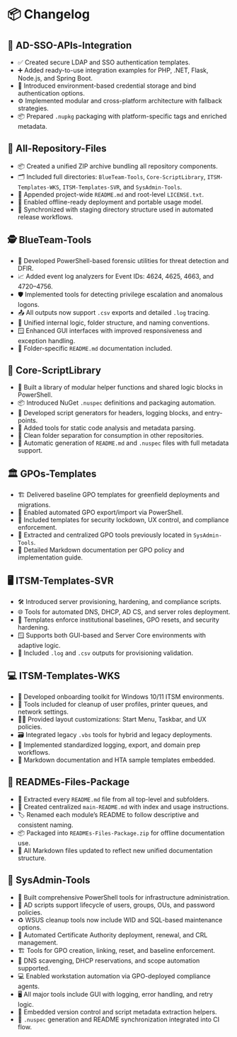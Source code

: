 # 📦 Changelog

## 🔗 AD-SSO-APIs-Integration
- ✅ Created secure LDAP and SSO authentication templates.
- ➕ Added ready-to-use integration examples for PHP, .NET, Flask, Node.js, and Spring Boot.
- 🔐 Introduced environment-based credential storage and bind authentication options.
- ⚙️ Implemented modular and cross-platform architecture with fallback strategies.
- 📦 Prepared `.nupkg` packaging with platform-specific tags and enriched metadata.

## 🧳 All-Repository-Files
- 📦 Created a unified ZIP archive bundling all repository components.
- 🗂️ Included full directories: `BlueTeam-Tools`, `Core-ScriptLibrary`, `ITSM-Templates-WKS`, `ITSM-Templates-SVR`, and `SysAdmin-Tools`.
- 📃 Appended project-wide `README.md` and root-level `LICENSE.txt`.
- 🚀 Enabled offline-ready deployment and portable usage model.
- 🧱 Synchronized with staging directory structure used in automated release workflows.

## 🕵️ BlueTeam-Tools
- 🧪 Developed PowerShell-based forensic utilities for threat detection and DFIR.
- 📈 Added event log analyzers for Event IDs: 4624, 4625, 4663, and 4720–4756.
- 🛡️ Implemented tools for detecting privilege escalation and anomalous logons.
- 📤 All outputs now support `.csv` exports and detailed `.log` tracing.
- 🔄 Unified internal logic, folder structure, and naming conventions.
- 🪟 Enhanced GUI interfaces with improved responsiveness and exception handling.
- 🧾 Folder-specific `README.md` documentation included.

## 🧰 Core-ScriptLibrary
- 🧩 Built a library of modular helper functions and shared logic blocks in PowerShell.
- 📦 Introduced NuGet `.nuspec` definitions and packaging automation.
- 📝 Developed script generators for headers, logging blocks, and entry-points.
- 🧪 Added tools for static code analysis and metadata parsing.
- 🧱 Clean folder separation for consumption in other repositories.
- 🧾 Automatic generation of `README.md` and `.nuspec` files with full metadata support.

## 🏛️ GPOs-Templates
- 🏗️ Delivered baseline GPO templates for greenfield deployments and migrations.
- 🔁 Enabled automated GPO export/import via PowerShell.
- 🔐 Included templates for security lockdown, UX control, and compliance enforcement.
- 🧹 Extracted and centralized GPO tools previously located in `SysAdmin-Tools`.
- 📘 Detailed Markdown documentation per GPO policy and implementation guide.

## 🖥️ ITSM-Templates-SVR
- 🛠️ Introduced server provisioning, hardening, and compliance scripts.
- 🌐 Tools for automated DNS, DHCP, AD CS, and server roles deployment.
- 🧱 Templates enforce institutional baselines, GPO resets, and security hardening.
- 🪟 Supports both GUI-based and Server Core environments with adaptive logic.
- 💼 Included `.log` and `.csv` outputs for provisioning validation.

## 💻 ITSM-Templates-WKS
- 💼 Developed onboarding toolkit for Windows 10/11 ITSM environments.
- 🧹 Tools included for cleanup of user profiles, printer queues, and network settings.
- 🧑‍💻 Provided layout customizations: Start Menu, Taskbar, and UX policies.
- 🗃️ Integrated legacy `.vbs` tools for hybrid and legacy deployments.
- 📝 Implemented standardized logging, export, and domain prep workflows.
- 🧾 Markdown documentation and HTA sample templates embedded.

## 📄 READMEs-Files-Package
- 📄 Extracted every `README.md` file from all top-level and subfolders.
- 📘 Created centralized `main-README.md` with index and usage instructions.
- 🏷️ Renamed each module’s README to follow descriptive and consistent naming.
- 📦 Packaged into `READMEs-Files-Package.zip` for offline documentation use.
- 🔄 All Markdown files updated to reflect new unified documentation structure.

## 🧭 SysAdmin-Tools
- 🧰 Built comprehensive PowerShell tools for infrastructure administration.
- 👥 AD scripts support lifecycle of users, groups, OUs, and password policies.
- ♻️ WSUS cleanup tools now include WID and SQL-based maintenance options.
- 🔐 Automated Certificate Authority deployment, renewal, and CRL management.
- 🏗️ Tools for GPO creation, linking, reset, and baseline enforcement.
- 🧭 DNS scavenging, DHCP reservations, and scope automation supported.
- 💻 Enabled workstation automation via GPO-deployed compliance agents.
- 🖥️ All major tools include GUI with logging, error handling, and retry logic.
- 📜 Embedded version control and script metadata extraction helpers.
- 🧾 `.nuspec` generation and README synchronization integrated into CI flow.

